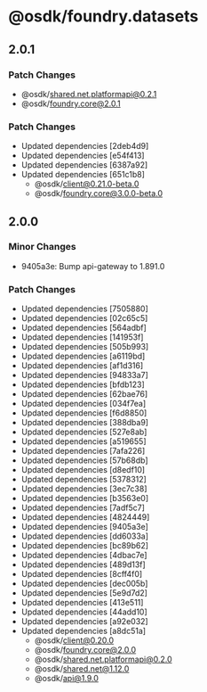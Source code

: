 # @osdk/foundry.datasets

## 2.0.1

### Patch Changes

- @osdk/shared.net.platformapi@0.2.1
- @osdk/foundry.core@2.0.1

### Patch Changes

- Updated dependencies [2deb4d9]
- Updated dependencies [e54f413]
- Updated dependencies [6387a92]
- Updated dependencies [651c1b8]
  - @osdk/client@0.21.0-beta.0
  - @osdk/foundry.core@3.0.0-beta.0

## 2.0.0

### Minor Changes

- 9405a3e: Bump api-gateway to 1.891.0

### Patch Changes

- Updated dependencies [7505880]
- Updated dependencies [02c65c5]
- Updated dependencies [564adbf]
- Updated dependencies [141953f]
- Updated dependencies [505b993]
- Updated dependencies [a6119bd]
- Updated dependencies [af1d316]
- Updated dependencies [94833a7]
- Updated dependencies [bfdb123]
- Updated dependencies [62bae76]
- Updated dependencies [034f7ea]
- Updated dependencies [f6d8850]
- Updated dependencies [388dba9]
- Updated dependencies [527e8ab]
- Updated dependencies [a519655]
- Updated dependencies [7afa226]
- Updated dependencies [57b68db]
- Updated dependencies [d8edf10]
- Updated dependencies [5378312]
- Updated dependencies [3ec7c38]
- Updated dependencies [b3563e0]
- Updated dependencies [7adf5c7]
- Updated dependencies [4824449]
- Updated dependencies [9405a3e]
- Updated dependencies [dd6033a]
- Updated dependencies [bc89b62]
- Updated dependencies [4dbac7e]
- Updated dependencies [489d13f]
- Updated dependencies [8cff4f0]
- Updated dependencies [dec005b]
- Updated dependencies [5e9d7d2]
- Updated dependencies [413e511]
- Updated dependencies [44add10]
- Updated dependencies [a92e032]
- Updated dependencies [a8dc51a]
  - @osdk/client@0.20.0
  - @osdk/foundry.core@2.0.0
  - @osdk/shared.net.platformapi@0.2.0
  - @osdk/shared.net@1.12.0
  - @osdk/api@1.9.0
